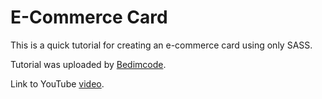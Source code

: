 # E-Commerce Card

This is a quick tutorial for creating an e-commerce card using only SASS.

Tutorial was uploaded by [Bedimcode](https://www.youtube.com/channel/UCgkDs77BoEhMIgRUB4MKrtQ). 

Link to YouTube [video](https://youtu.be/vfo31QNQRg0).

